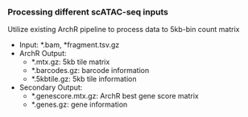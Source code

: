 ### Processing different scATAC-seq inputs

Utilize existing ArchR pipeline to process data to 5kb-bin count matrix
- Input: \*.bam, \*fragment.tsv.gz
- ArchR Output:
    - \*.mtx.gz: 5kb tile matrix
    - \*.barcodes.gz: barcode information
    - \*.5kbtile.gz: 5kb tile information
- Secondary Output:
    - \*.genescore.mtx.gz: ArchR best gene score matrix
    - \*.genes.gz: gene information

